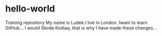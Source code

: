 # hello-world
Training repository
My name is Ludek.I live in London. Iwant to learn GitHub...
I would Skoda Kodiaq, that is why I have made these changes...
